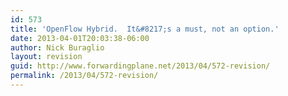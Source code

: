 ```yaml
---
id: 573
title: 'OpenFlow Hybrid.  It&#8217;s a must, not an option.'
date: 2013-04-01T20:03:38-06:00
author: Nick Buraglio
layout: revision
guid: http://www.forwardingplane.net/2013/04/572-revision/
permalink: /2013/04/572-revision/
---
```

